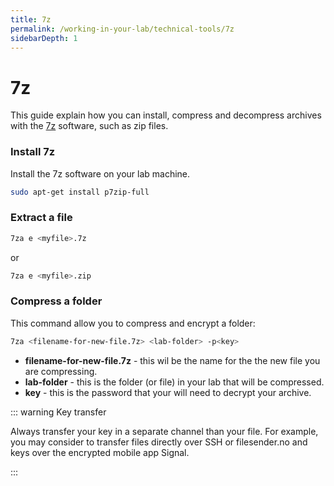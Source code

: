 ```yaml
---
title: 7z
permalink: /working-in-your-lab/technical-tools/7z
sidebarDepth: 1
---
```


# 7z

This guide explain how you can install, compress and decompress archives with the [7z](https://www.7-zip.org/7z.html) software, such as zip files.

### Install 7z

Install the 7z software on your lab machine.

```bash
sudo apt-get install p7zip-full
```

### Extract a file

```bash
7za e <myfile>.7z
```

or

```bash
7za e <myfile>.zip
```

### Compress a folder

This command allow you to compress and encrypt a folder:

```bash
7za <filename-for-new-file.7z> <lab-folder> -p<key>
```

- **filename-for-new-file.7z** - this wil be the name for the the new file you are compressing. 
- **lab-folder** - this is the folder (or file) in your lab that will be compressed.
- **key** - this is the password that your will need to decrypt your archive.

::: warning Key transfer

Always transfer your key in a separate channel than your file. For example, you may consider to transfer files directly over SSH or filesender.no and keys over the encrypted mobile app Signal.

:::






